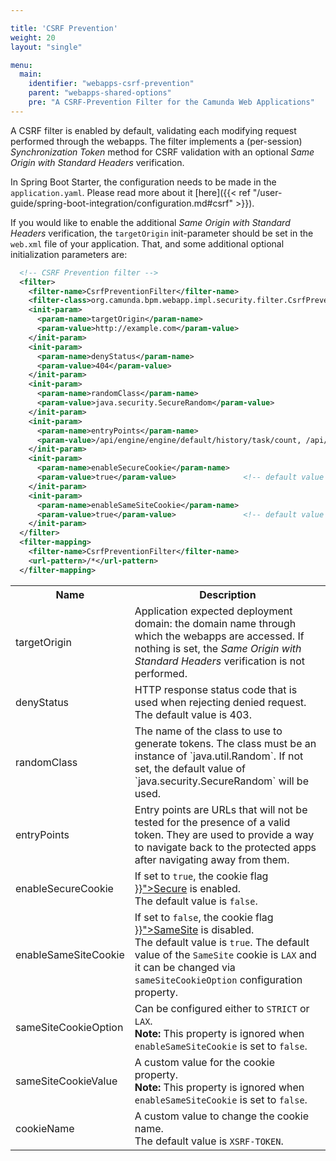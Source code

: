 ```yaml
---

title: 'CSRF Prevention'
weight: 20
layout: "single"

menu:
  main:
    identifier: "webapps-csrf-prevention"
    parent: "webapps-shared-options"
    pre: "A CSRF-Prevention Filter for the Camunda Web Applications"
---
```


A CSRF filter is enabled by default, validating each modifying request performed through the webapps. The filter implements a (per-session) _Synchronization Token_ method for CSRF validation with an optional _Same Origin with Standard Headers_ verification.

In Spring Boot Starter, the configuration needs to be made in the `application.yaml`.
Please read more about it [here]({{< ref "/user-guide/spring-boot-integration/configuration.md#csrf" >}}).

If you would like to enable the additional _Same Origin with Standard Headers_ verification, the `targetOrigin` init-parameter should be set in the `web.xml` file of your application. That, and some additional optional initialization parameters are:

```xml
  <!-- CSRF Prevention filter -->
  <filter>
    <filter-name>CsrfPreventionFilter</filter-name>
    <filter-class>org.camunda.bpm.webapp.impl.security.filter.CsrfPreventionFilter</filter-class>
    <init-param>
      <param-name>targetOrigin</param-name>
      <param-value>http://example.com</param-value>
    </init-param>
    <init-param>
      <param-name>denyStatus</param-name>
      <param-value>404</param-value>
    </init-param>
    <init-param>
      <param-name>randomClass</param-name>
      <param-value>java.security.SecureRandom</param-value>
    </init-param>
    <init-param>
      <param-name>entryPoints</param-name>
      <param-value>/api/engine/engine/default/history/task/count, /api/engine/engine/default/history/variable/count</param-value>
    </init-param>
    <init-param>
      <param-name>enableSecureCookie</param-name>
      <param-value>true</param-value>               <!-- default value is false -->
    </init-param>
    <init-param>
      <param-name>enableSameSiteCookie</param-name>
      <param-value>true</param-value>               <!-- default value is true -->
    </init-param>
  </filter>
  <filter-mapping>
    <filter-name>CsrfPreventionFilter</filter-name>
    <url-pattern>/*</url-pattern>
  </filter-mapping>
```

<table class="table table-striped">
  <tr>
    <th>Name</th>
    <th>Description</th>
  </tr>
  <tr>
    <td>targetOrigin</td>
    <td>Application expected deployment domain: the domain name through which the webapps are accessed. If nothing is set, the <i>Same Origin with Standard Headers</i> verification is not performed.</td>
  </tr>
  <tr>
    <td>denyStatus</td>
    <td>HTTP response status code that is used when rejecting denied request. The default value is 403.</td>
  </tr>
  <tr>
    <td>randomClass</td>
    <td>The name of the class to use to generate tokens. The class must be an instance of `java.util.Random`. If not set, the default value of `java.security.SecureRandom` will be used.</td>
  </tr>
  <tr>
    <td>entryPoints</td>
    <td>Entry points are URLs that will not be tested for the presence of a valid token. They are used to provide a way to navigate back to the protected apps after navigating away from them.</td>
  </tr>
  <tr>
    <td>enableSecureCookie</td>
    <td>
      If set to <code>true</code>, the cookie flag <a href="{{< ref "/webapps/shared-options/cookie-security.md#secure" >}}">Secure</a> is enabled.<br>
      The default value is <code>false</code>.
    </td>
  </tr>
  <tr>
    <td>enableSameSiteCookie</td>
    <td>
      If set to <code>false</code>, the cookie flag <a href="{{< ref "/webapps/shared-options/cookie-security.md#samesite" >}}">SameSite</a> is disabled.<br>
      The default value is <code>true</code>.
      The default value of the <code>SameSite</code> cookie is <code>LAX</code> and it can be changed via <code>sameSiteCookieOption</code> configuration property.
    </td>
  </tr>
  <tr>
    <td>sameSiteCookieOption</td>
    <td>
      Can be configured either to <code>STRICT</code> or <code>LAX</code>.<br>
      <strong>Note:</strong> This property is ignored when <code>enableSameSiteCookie</code> is set to <code>false</code>.
    </td>
  </tr>
  <tr>
    <td>sameSiteCookieValue</td>
    <td>
      A custom value for the cookie property.<br>
      <strong>Note:</strong> This property is ignored when <code>enableSameSiteCookie</code> is set to <code>false</code>.
    </td>
  </tr>
  <tr>
    <td>cookieName</td>
    <td>
      A custom value to change the cookie name.<br>
      The default value is <code>XSRF-TOKEN</code>.
    </td>
  </tr>
</table>